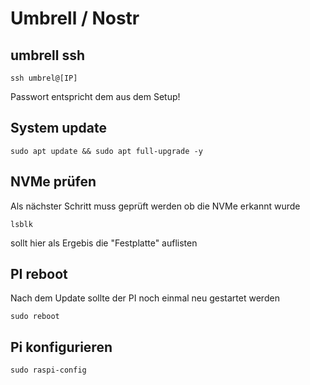 # Umbrell / Nostr

## umbrell ssh
```
ssh umbrel@[IP]
```
Passwort entspricht dem aus dem Setup!

## System update
```
sudo apt update && sudo apt full-upgrade -y
```

## NVMe prüfen
Als nächster Schritt muss geprüft werden ob die NVMe erkannt wurde
```
lsblk
```
sollt hier als Ergebis die "Festplatte" auflisten

## PI reboot
Nach dem Update sollte der PI noch einmal neu gestartet werden
```
sudo reboot
```

## Pi konfigurieren
```
sudo raspi-config
```


